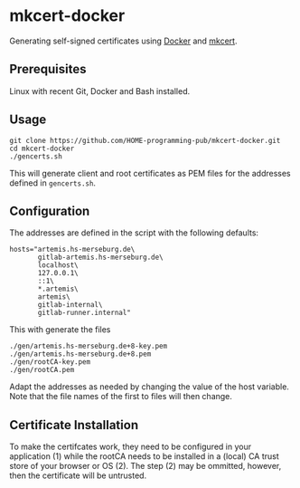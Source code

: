 # mkcert-docker
Generating self-signed certificates using [Docker](https://www.docker.com/) and [mkcert](https://github.com/FiloSottile/mkcert).

## Prerequisites
Linux with recent Git, Docker and Bash installed.

## Usage
```
git clone https://github.com/HOME-programming-pub/mkcert-docker.git
cd mkcert-docker
./gencerts.sh
```
This will generate client and root certificates as PEM files for the addresses defined in ``gencerts.sh``.

## Configuration
The addresses are defined in the script with the following defaults:
```
hosts="artemis.hs-merseburg.de\
       gitlab-artemis.hs-merseburg.de\
       localhost\
       127.0.0.1\
       ::1\
       *.artemis\
       artemis\
       gitlab-internal\
       gitlab-runner.internal"
```
This with generate the files
```
./gen/artemis.hs-merseburg.de+8-key.pem
./gen/artemis.hs-merseburg.de+8.pem
./gen/rootCA-key.pem
./gen/rootCA.pem
```
Adapt the addresses as needed by changing the value of the host variable. Note that the file names of the first to files will then change.

## Certificate Installation
To make the certifcates work, they need to be configured in your application (1) while the rootCA needs to be installed in a (local) CA trust store of your browser or OS (2). The step (2) may be ommitted, however, then the certificate will be untrusted.
